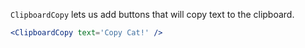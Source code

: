 `ClipboardCopy` lets us add buttons that will copy text to the clipboard.

```jsx
<ClipboardCopy text='Copy Cat!' />
```
